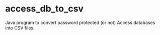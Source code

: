 # access_db_to_csv
Java program to convert password protected (or not) Access databases into CSV files.
